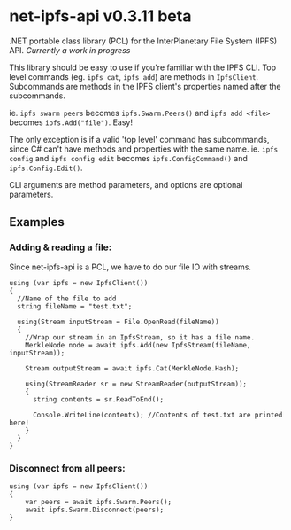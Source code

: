 # net-ipfs-api v0.3.11 beta
.NET portable class library (PCL) for the InterPlanetary File System (IPFS) API. _Currently a work in progress_

This library should be easy to use if you're familiar with the IPFS CLI. Top level commands (eg. `ipfs cat`, `ipfs add`) are methods in `IpfsClient`. Subcommands are methods in the IPFS client's properties named after the subcommands.

ie. `ipfs swarm peers` becomes `ipfs.Swarm.Peers()` and `ipfs add <file>` becomes `ipfs.Add("file")`. Easy!

The only exception is if a valid 'top level' command has subcommands, since C# can't have methods and properties with the same name. ie. `ipfs config` and `ipfs config edit` becomes `ipfs.ConfigCommand()` and `ipfs.Config.Edit()`.

CLI arguments are method parameters, and options are optional parameters.

## Examples

### Adding & reading a file:

Since net-ipfs-api is a PCL, we have to do our file IO with streams.

    using (var ipfs = new IpfsClient())
    {
      //Name of the file to add
      string fileName = "test.txt";

      using(Stream inputStream = File.OpenRead(fileName))
      {
        //Wrap our stream in an IpfsStream, so it has a file name.
        MerkleNode node = await ipfs.Add(new IpfsStream(fileName, inputStream));

        Stream outputStream = await ipfs.Cat(MerkleNode.Hash);

        using(StreamReader sr = new StreamReader(outputStream));
        {
          string contents = sr.ReadToEnd();

          Console.WriteLine(contents); //Contents of test.txt are printed here!
        }
      }
    }


### Disconnect from all peers:
    using (var ipfs = new IpfsClient())
    {
        var peers = await ipfs.Swarm.Peers();
        await ipfs.Swarm.Disconnect(peers);
    }
